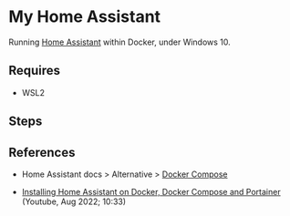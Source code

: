 
# My Home Assistant

Running [Home Assistant]() within Docker, under Windows 10.

## Requires

- WSL2

## Steps



## References

- Home Assistant docs > Alternative > [Docker Compose](https://www.home-assistant.io/installation/alternative/#docker-compose)

- [Installing Home Assistant on Docker, Docker Compose and Portainer](https://www.youtube.com/watch?v=3ayI--eot4o) (Youtube, Aug 2022; 10:33)

